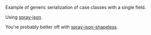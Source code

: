 Example of generic serialization of case classes with a single field.

Using [spray-json](https://github.com/spray/spray-json).

You're probably better off with [spray-json-shapeless](https://github.com/fommil/spray-json-shapeless).




